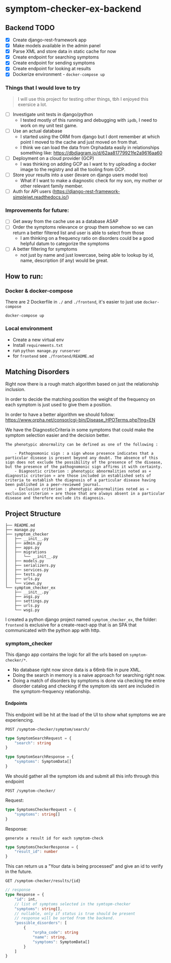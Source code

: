 # symptom-checker-ex-backend

## Backend TODO

- [x] Create django-rest-framework app
- [x] Make models available in the admin panel
- [x] Parse XML and store data in static cache for now
- [x] Create endpoint for searching symptoms
- [x] Create endpoint for sending symptoms
- [x] Create endpoint for looking at results
- [x] Dockerize environment - `docker-compose up`

### Things that I would love to try

> I will use this project for testing other things, tbh I enjoyed this exersice a lot.

- [ ] Investigate unit tests in django/python
    - I tested mostly of this running and debugging with `ipdb`, I need to work on my unit test game.
- [ ] Use an actual database
    - I started using the ORM from django but I dont remember at which point I moved to the cache and just moved on from
      that.
    - I think we can load the data from Orphadata easily in relationships something
      like: https://dbdiagram.io/d/62aa81779921fe2a9616aa60
- [ ] Deployment on a cloud provider (GCP)
    - I was thinking on adding GCP as I want to try uploading a docker image to the registry and all the tooling from
      GCP.
- [ ] Store your results into a user (levare on django users model too)
    - What if I want to make a diagnostic check for my son, my mother or other relevant family member.
- [ ] Auth for API users (https://django-rest-framework-simplejwt.readthedocs.io/)

### Improvements for future:

- [ ] Get away from the cache use as a database ASAP
- [ ] Order the symptoms relevance or group them somehow so we can return a better filtered list and user is able to
  select from those
    - I am thinking on a frequency ratio on disorders could be a good helpful datum to categorize the symptoms
- [ ] A better filtering for symptoms
    - not just by name and just lowercase, being able to lookup by id, name, description (if any) would be great.

## How to run:

### Docker & docker-compose

There are 2 Dockerfile in `./` and `./frontend`, it's easier to just use `docker-compose`

```shell
docker-compose up
```

### Local environment

- Create a new virtual env
- Install `requirements.txt`
- run `python manage.py runserver`
- for `frontend` see `./frontend/README.md`


## Matching Disorders
Right now there is a rough match algorithm based on just the relationship inclusion.

In order to decide the matching position the weight of the frequency on each symptom is just used to give them a position.

In order to have a better algorithm we should follow:
https://www.orpha.net/consor/cgi-bin/Disease_HPOTerms.php?lng=EN

We have the DiagnosticCriteria in some symptoms that could make the symptom selection easier and the decision better.
```text
The phenotypic abnormality can be defined as one of the following :

    - Pathognomonic sign : a sign whose presence indicates that a particular disease is present beyond any doubt. The absence of this sign does not exclude the possibility of the presence of the disease, but the presence of the pathognomonic sign affirms it with certainty.
    - Diagnostic criterion : phenotypic abnormalities noted as « diagnostic criterion » are those included in established sets of criteria to establish the diagnosis of a particular disease having been published in a peer-reviewed journal.
    - Exclusion criterion : phenotypic abnormalities noted as « exclusion criterion » are those that are always absent in a particular disease and therefore exclude its diagnosis. 
```

## Project Structure

```
├── README.md
├── manage.py
├── symptom_checker
│   ├── __init__.py
│   ├── admin.py
│   ├── apps.py
│   ├── migrations
│   │   └── __init__.py
│   ├── models.py
│   ├── serializers.py
│   ├── services.py
│   ├── tests.py
│   ├── urls.py
│   └── views.py
└── symptom_checker_ex
    ├── __init__.py
    ├── asgi.py
    ├── settings.py
    ├── urls.py
    └── wsgi.py
```

I created a python django project named `symptom_checker_ex`, the folder: `frontend` is exclusive for a create-react-app
that
is an SPA that communicated with the python app with http.

### symptom_checker

This django app contains the logic for all the urls based on `symptom-checker/*`.

- No database right now since data is a 66mb file in pure XML.
- Doing the search in memory is a naive approach for searching right now.
- Doing a match of disorders by symptoms is done via checking the entire disorder catalog and checking if the symptom
  ids sent are included in the symptom-frequency relationship.

#### Endpoints

This endpoint will be hit at the load of the UI to show what symptoms we are experiencing.

`POST /symptom-checker/symptom/search/`

```typescript
type SymptomSearchRequest = {
    "search": string
}

type SymptomSearchResponse = {
    "symptoms": SymptomData[]
}
```

We should gather all the symptom ids and submit all this info through this endpoint

`POST /symptom-checker/`

Request:

```typescript
type SymptomsCheckerRequest = {
    "symptoms": string[]
}
```

Response:

`generate a result id for each symptom-check`

```typescript
type SymptomsCheckerResponse = {
    "result_id": number
}
```

This can return us a "Your data is being processed" and give an id to verify in the future.

`GET /symptom-checker/results/{id}`

```typescript
// response
type Response = {
    "id": int,
    // list of symptoms selected in the symtopm-checker
    "symptoms": string[],
    // nullable, only if status is true should be present
    // response will be sorted from the backend.
    "possible_disorders": [
        {
            "orpha_code": string
            "name": string,
            "symptoms": SymptomData[]
        }
    ]
}
```